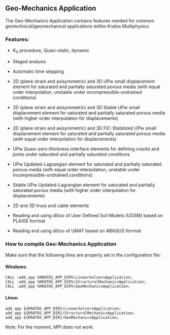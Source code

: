 ## Geo-Mechanics Application

The Geo-Mechanics Application contains features needed for common geotechnical/geomechanical applications within Kratos Multiphysics.

### Features:
- K<sub>0</sub> procedure, Quasi-static, dynamic

- Staged analysis

- Automatic time stepping

- 2D (plane strain and axisymmetric) and 3D UPw small displacement element for saturated and partially saturated porous media (with
equal order interpolation, unstable under incompressible-undrained
conditions)

- 2D (plane strain and axisymmetric) and 3D  Stable UPw small displacement element for saturated and partially saturated porous media
(with higher order interpolation for displacements)

- 2D (plane strain and axisymmetric) and 3D FIC-Stabilized UPw small displacement element for saturated and partially saturated porous media
(with equal order interpolation for displacements)

- UPw Quasi-zero-thickness interface elements for defining cracks and
joints under saturated and partially saturated conditions

- UPw Updated-Lagrangian element for saturated and partially saturated porous media (with
equal order interpolation, unstable under incompressible-undrained
conditions)

- Stable UPw Updated-Lagrangian element for saturated and partially saturated porous media
(with higher order interpolation for displacements)

- 2D and 3D truss and cable elements

- Reading and using dll/so of User Defined Soil Models (UDSM) based on PLAXIS forrmat

- Reading and using dll/so of UMAT based on ABAQUS forrmat

### How to compile Geo-Mechanics Application

Make sure that the following lines are properly set in the configuration file:

#### Windows:
~~~
CALL :add_app %KRATOS_APP_DIR%\LinearSolversApplication;
CALL :add_app %KRATOS_APP_DIR%\StructuralMechanicsApplication;
CALL :add_app %KRATOS_APP_DIR%\GeoMechanicsApplication;
~~~

#### Linux:
~~~
add_app ${KRATOS_APP_DIR}/LinearSolversApplication;
add_app ${KRATOS_APP_DIR}/StructuralMechanicsApplication;
add_app ${KRATOS_APP_DIR}/GeoMechanicsApplication;
~~~

*Note*: For the moment, MPI does not work.
